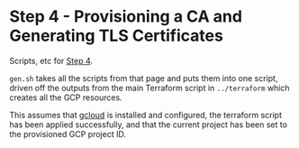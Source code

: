 # Step 4 - Provisioning a CA and Generating TLS Certificates

Scripts, etc for [Step 4](https://github.com/kelseyhightower/kubernetes-the-hard-way/blob/master/docs/04-certificate-authority.md).

`gen.sh` takes all the scripts from that page and puts them into one script, driven off the outputs from the main Terraform script in `../terraform` which creates all the GCP resources.

This assumes that [gcloud](https://cloud.google.com/sdk/docs/install) is installed and configured, the terraform script has been applied successfully, and that the current project has been set to the provisioned GCP project ID.